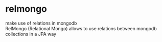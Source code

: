# relmongo
make use of relations in mongodb <br>
RelMongo (Relational Mongo) allows to use relations between mongodb collections in a JPA way
